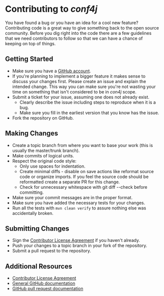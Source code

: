 <!--
  MIT License

  Copyright 2017-2018 Sabre GLBL Inc.

  Permission is hereby granted, free of charge, to any person obtaining a copy
  of this software and associated documentation files (the "Software"), to deal
  in the Software without restriction, including without limitation the rights
  to use, copy, modify, merge, publish, distribute, sublicense, and/or sell
  copies of the Software, and to permit persons to whom the Software is
  furnished to do so, subject to the following conditions:

  The above copyright notice and this permission notice shall be included in all
  copies or substantial portions of the Software.

  THE SOFTWARE IS PROVIDED "AS IS", WITHOUT WARRANTY OF ANY KIND, EXPRESS OR
  IMPLIED, INCLUDING BUT NOT LIMITED TO THE WARRANTIES OF MERCHANTABILITY,
  FITNESS FOR A PARTICULAR PURPOSE AND NONINFRINGEMENT. IN NO EVENT SHALL THE
  AUTHORS OR COPYRIGHT HOLDERS BE LIABLE FOR ANY CLAIM, DAMAGES OR OTHER
  LIABILITY, WHETHER IN AN ACTION OF CONTRACT, TORT OR OTHERWISE, ARISING FROM,
  OUT OF OR IN CONNECTION WITH THE SOFTWARE OR THE USE OR OTHER DEALINGS IN THE
  SOFTWARE.
 -->

# Contributing to _conf4j_

You have found a bug or you have an idea for a cool new feature? Contributing code is a great way to give something
back to the open source community. Before you dig right into the code there are a few guidelines that we need
contributors to follow so that we can have a chance of keeping on top of things.

## Getting Started

* Make sure you have a [GitHub account](https://github.com/signup/free).
* If you're planning to implement a bigger feature it makes sense to discuss your changes first.
  Please create an issue and explain the intended change.
  This way you can make sure you're not wasting your time on something that isn't considered to be in
  _con4j_ scope.
* Submit a ticket for your issue, assuming one does not already exist.
  * Clearly describe the issue including steps to reproduce when it is a bug.
  * Make sure you fill in the earliest version that you know has the issue.
* Fork the repository on GitHub.

## Making Changes

* Create a topic branch from where you want to base your work (this is usually the master/trunk branch).
* Make commits of logical units.
* Respect the original code style:
  * Only use spaces for indentation.
  * Create minimal diffs - disable on save actions like reformat source code or organize imports.
    If you feel the source code should be reformatted create a separate PR for this change.
  * Check for unnecessary whitespace with git diff --check before committing.
* Make sure your commit messages are in the proper format.
* Make sure you have added the necessary tests for your changes.
* Run all the tests with `mvn clean verify` to assure nothing else was accidentally broken.

## Submitting Changes

* Sign the [Contributor License Agreement][cla] if you haven't already.
* Push your changes to a topic branch in your fork of the repository.
* Submit a pull request to the repository.

## Additional Resources

+ [Contributor License Agreement][cla]
+ [General GitHub documentation](https://help.github.com/)
+ [GitHub pull request documentation](https://help.github.com/send-pull-requests/)

[cla]:https://cla-assistant.io/
